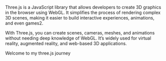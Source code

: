 Three.js is a JavaScript library that allows developers to create 3D graphics in the browser using WebGL. It simplifies the process of rendering complex 3D scenes, making it easier to build interactive experiences, animations, and even games2.

With Three.js, you can create scenes, cameras, meshes, and animations without needing deep knowledge of WebGL. It’s widely used for virtual reality, augmented reality, and web-based 3D applications.

Welcome to my three.js journey
